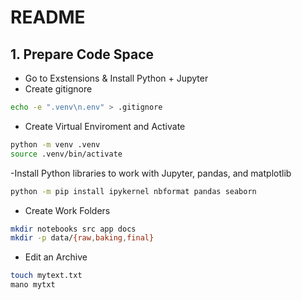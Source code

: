 # README
## 1. Prepare Code Space
- Go to Exstensions & Install Python + Jupyter
- Create gitignore
```bash
echo -e ".venv\n.env" > .gitignore
```
- Create Virtual Enviroment and Activate
```bash
python -m venv .venv
source .venv/bin/activate
```
-Install Python libraries to work with Jupyter, pandas, and matplotlib
```bash
python -m pip install ipykernel nbformat pandas seaborn
```
- Create Work Folders
```bash
mkdir notebooks src app docs
mkdir -p data/{raw,baking,final}
```
- Edit an Archive
```bash
touch mytext.txt
mano mytxt
```
